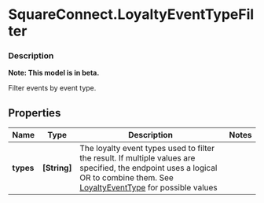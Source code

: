 # SquareConnect.LoyaltyEventTypeFilter

### Description
**Note: This model is in beta.**

Filter events by event type.

## Properties
Name | Type | Description | Notes
------------ | ------------- | ------------- | -------------
**types** | **[String]** | The loyalty event types used to filter the result. If multiple values are specified, the endpoint uses a  logical OR to combine them. See [LoyaltyEventType](#type-loyaltyeventtype) for possible values | 


